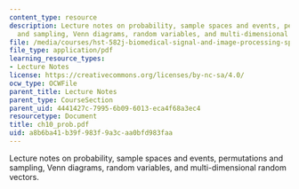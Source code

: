 ```yaml
---
content_type: resource
description: Lecture notes on probability, sample spaces and events, permutations
  and sampling, Venn diagrams, random variables, and multi-dimensional random vectors.
file: /media/courses/hst-582j-biomedical-signal-and-image-processing-spring-2007/a8b6ba41b39f983f9a3caa0bfd983faa_ch10_prob.pdf
file_type: application/pdf
learning_resource_types:
- Lecture Notes
license: https://creativecommons.org/licenses/by-nc-sa/4.0/
ocw_type: OCWFile
parent_title: Lecture Notes
parent_type: CourseSection
parent_uid: 4441427c-7995-6b09-6013-eca4f68a3ec4
resourcetype: Document
title: ch10_prob.pdf
uid: a8b6ba41-b39f-983f-9a3c-aa0bfd983faa
---
```

Lecture notes on probability, sample spaces and events, permutations and sampling, Venn diagrams, random variables, and multi-dimensional random vectors.